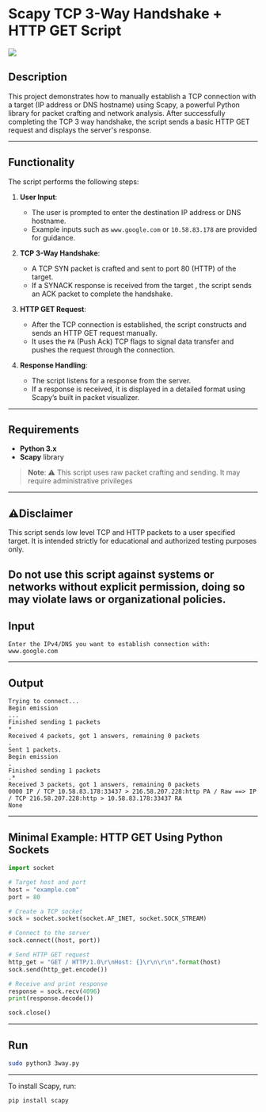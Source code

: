 # Scapy TCP 3-Way Handshake + HTTP GET Script
![](https://upload.wikimedia.org/wikipedia/commons/f/f0/Three-way-handshake-example.gif?20130203155226)
## Description

This project demonstrates how to manually establish a TCP connection with a target (IP address or DNS hostname) using Scapy, a powerful Python library for packet crafting and network analysis. After successfully completing the TCP 3 way handshake, the script sends a basic HTTP GET request and displays the server's response.

---

## Functionality

The script performs the following steps:

1. **User Input**:
   - The user is prompted to enter the destination IP address or DNS hostname.
   - Example inputs such as `www.google.com` or `10.58.83.178` are provided for guidance.

2. **TCP 3-Way Handshake**:
   - A TCP SYN packet is crafted and sent to port 80 (HTTP) of the target.
   - If a SYNACK response is received from the target , the script sends an ACK packet to complete the handshake.

3. **HTTP GET Request**:
   - After the TCP connection is established, the script constructs and sends an HTTP GET request manually.
   - It uses the `PA` (Push Ack) TCP flags to signal data transfer and pushes the request through the connection.

4. **Response Handling**:
   - The script listens for a response from the server.
   - If a response is received, it is displayed in a detailed format using Scapy’s built in packet visualizer.

---

## Requirements

- **Python 3.x**
- **Scapy** library
> **Note**: ⚠️ This script uses raw packet crafting and sending. It may require administrative privileges
---
## ⚠️Disclaimer
This script sends low level TCP and HTTP packets to a user specified target. It is intended strictly for educational and authorized testing purposes only.

Do not use this script against systems or networks without explicit permission, doing so may violate laws or organizational policies.
---
## Input
````
Enter the IPv4/DNS you want to establish connection with: www.google.com
````
---
## Output
```
Trying to connect...
Begin emission
...
Finished sending 1 packets
*
Received 4 packets, got 1 answers, remaining 0 packets
.
Sent 1 packets.
Begin emission
.
Finished sending 1 packets
.*
Received 3 packets, got 1 answers, remaining 0 packets
0000 IP / TCP 10.58.83.178:33437 > 216.58.207.228:http PA / Raw ==> IP / TCP 216.58.207.228:http > 10.58.83.178:33437 RA
None
```
---
##  Minimal Example: HTTP GET Using Python Sockets

```python
import socket

# Target host and port
host = "example.com"
port = 80

# Create a TCP socket
sock = socket.socket(socket.AF_INET, socket.SOCK_STREAM)

# Connect to the server
sock.connect((host, port))

# Send HTTP GET request
http_get = "GET / HTTP/1.0\r\nHost: {}\r\n\r\n".format(host)
sock.send(http_get.encode())

# Receive and print response
response = sock.recv(4096)
print(response.decode())

sock.close()
```
---
## Run
```bash
sudo python3 3way.py
```
---
To install Scapy, run:
```bash
pip install scapy
